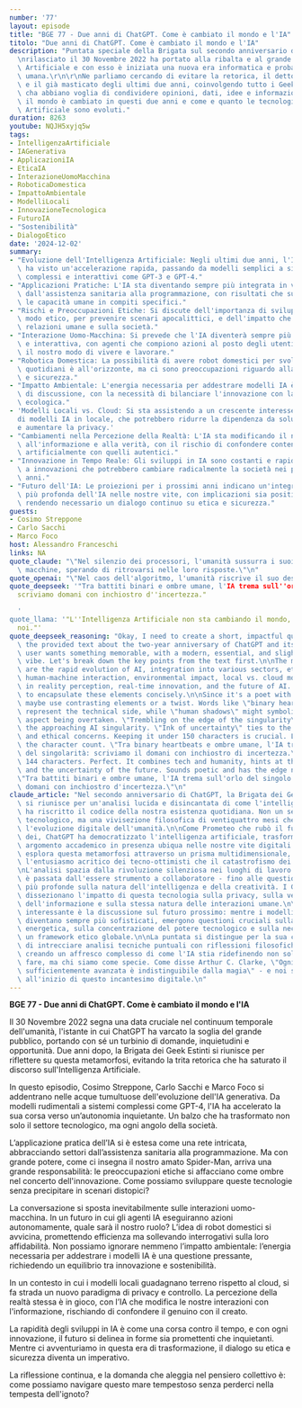 ```yaml
---
number: '77'
layout: episode
title: "BGE 77 - Due anni di ChatGPT. Come è cambiato il mondo e l'IA"
titolo: "Due anni di ChatGPT. Come è cambiato il mondo e l'IA"
description: "Puntata speciale della Brigata sul secondo anniversario di ChatGPT:\r\
  \nrilasciato il 30 Novembre 2022 ha portato alla ribalta e al grande pubblico l'Intelligenza\
  \ Artificiale e con esso è iniziata una nuova era informatica e probabilmente\
  \ umana.\r\n\r\nNe parliamo cercando di evitare la retorica, il detto e stradetto\
  \ e il già masticato degli ultimi due anni, coinvolgendo tutto i Geek Estinti\
  \ cha abbiano voglia di condividere opinioni, dati, idee e informazioni su come\
  \ il mondo è cambiato in questi due anni e come e quanto le tecnologie e l'Intelligenza\
  \ Artificiale sono evoluti."
duration: 8263
youtube: NQJH5xyjq5w
tags:
- IntelligenzaArtificiale
- IAGenerativa
- ApplicazioniIA
- EticaIA
- InterazioneUomoMacchina
- RoboticaDomestica
- ImpattoAmbientale
- ModelliLocali
- InnovazioneTecnologica
- FuturoIA
- "Sostenibilità"
- DialogoEtico
date: '2024-12-02'
summary:
- "Evoluzione dell'Intelligenza Artificiale: Negli ultimi due anni, l'IA generativa\
  \ ha visto un'accelerazione rapida, passando da modelli semplici a sistemi più\
  \ complessi e interattivi come GPT-3 e GPT-4."
- "Applicazioni Pratiche: L'IA sta diventando sempre più integrata in vari settori,\
  \ dall'assistenza sanitaria alla programmazione, con risultati che superano spesso\
  \ le capacità umane in compiti specifici."
- "Rischi e Preoccupazioni Etiche: Si discute dell'importanza di sviluppare l'IA in\
  \ modo etico, per prevenire scenari apocalittici, e dell'impatto che l'IA ha sulle\
  \ relazioni umane e sulla società."
- "Interazione Uomo-Macchina: Si prevede che l'IA diventerà sempre più autonoma\
  \ e interattiva, con agenti che compiono azioni al posto degli utenti, modificando\
  \ il nostro modo di vivere e lavorare."
- "Robotica Domestica: La possibilità di avere robot domestici per svolgere compiti\
  \ quotidiani è all'orizzonte, ma ci sono preoccupazioni riguardo alla loro affidabilità\
  \ e sicurezza."
- "Impatto Ambientale: L'energia necessaria per addestrare modelli IA è un argomento\
  \ di discussione, con la necessità di bilanciare l'innovazione con la sostenibilità\
  \ ecologica."
- 'Modelli Locali vs. Cloud: Si sta assistendo a un crescente interesse per l''implementazione
  di modelli IA in locale, che potrebbero ridurre la dipendenza da soluzioni cloud
  e aumentare la privacy.'
- "Cambiamenti nella Percezione della Realtà: L'IA sta modificando il nostro approccio\
  \ all'informazione e alla verità, con il rischio di confondere contenuti generati\
  \ artificialmente con quelli autentici."
- "Innovazione in Tempo Reale: Gli sviluppi in IA sono costanti e rapidi, portando\
  \ a innovazioni che potrebbero cambiare radicalmente la società nei prossimi\
  \ anni."
- "Futuro dell'IA: Le proiezioni per i prossimi anni indicano un'integrazione sempre\
  \ più profonda dell'IA nelle nostre vite, con implicazioni sia positive che negative,\
  \ rendendo necessario un dialogo continuo su etica e sicurezza."
guests:
- Cosimo Streppone
- Carlo Sacchi
- Marco Foco
host: Alessandro Franceschi
links: NA
quote_claude: "\"Nel silenzio dei processori, l'umanità sussurra i suoi sogni alle\
  \ macchine, sperando di ritrovarsi nelle loro risposte.\"\n"
quote_openai: "\"Nel caos dell'algoritmo, l'umanità riscrive il suo destino.\"\n"
quote_deepseek: '"Tra battiti binari e ombre umane, l'IA trema sull''orlo del singolo:
  scriviamo domani con inchiostro d''incertezza."

  '
quote_llama: '"L''Intelligenza Artificiale non sta cambiando il mondo, sta cambiando
  noi."'
quote_deepseek_reasoning: "Okay, I need to create a short, impactful quote based on\
  \ the provided text about the two-year anniversary of ChatGPT and its impact. The\
  \ user wants something memorable, with a modern, essential, and slightly punk poet\
  \ vibe. Let's break down the key points from the text first.\n\nThe main themes\
  \ are the rapid evolution of AI, integration into various sectors, ethical concerns,\
  \ human-machine interaction, environmental impact, local vs. cloud models, changes\
  \ in reality perception, real-time innovation, and the future of AI. The quote needs\
  \ to encapsulate these elements concisely.\n\nSince it's a poet with a punk touch,\
  \ maybe use contrasting elements or a twist. Words like \"binary heartbeats\" could\
  \ represent the technical side, while \"human shadows\" might symbolize the human\
  \ aspect being overtaken. \"Trembling on the edge of the singularity\" refers to\
  \ the approaching AI singularity. \"Ink of uncertainty\" ties to the unknown future\
  \ and ethical concerns. Keeping it under 150 characters is crucial. Let me check\
  \ the character count. \"Tra binary heartbeats e ombre umane, l'IA trema sull'orlo\
  \ del singolarità: scriviamo il domani con inchiostro di incertezza.\" That's\
  \ 144 characters. Perfect. It combines tech and humanity, hints at the singularity,\
  \ and the uncertainty of the future. Sounds poetic and has the edge needed.\n</think>\n\
  \"Tra battiti binari e ombre umane, l'IA trema sull'orlo del singolo: scriviamo\
  \ domani con inchiostro d'incertezza.\"\n"
claude_article: "Nel secondo anniversario di ChatGPT, la Brigata dei Geek Estinti\
  \ si riunisce per un'analisi lucida e disincantata di come l'intelligenza artificiale\
  \ ha riscritto il codice della nostra esistenza quotidiana. Non un semplice tributo\
  \ tecnologico, ma una vivisezione filosofica di ventiquattro mesi che hanno accelerato\
  \ l'evoluzione digitale dell'umanità.\n\nCome Prometeo che rubò il fuoco agli\
  \ dei, ChatGPT ha democratizzato l'intelligenza artificiale, trasformandola da oscuro\
  \ argomento accademico in presenza ubiqua nelle nostre vite digitali. La Brigata\
  \ esplora questa metamorfosi attraverso un prisma multidimensionale, evitando sia\
  \ l'entusiasmo acritico dei tecno-ottimisti che il catastrofismo dei neo-luddisti.\n\
  \nL'analisi spazia dalla rivoluzione silenziosa nei luoghi di lavoro - dove l'IA\
  \ è passata dall'essere strumento a collaboratore - fino alle questioni etiche\
  \ più profonde sulla natura dell'intelligenza e della creatività. I Geek Estinti\
  \ dissezionano l'impatto di questa tecnologia sulla privacy, sulla veridicità\
  \ dell'informazione e sulla stessa natura delle interazioni umane.\n\nParticolarmente\
  \ interessante è la discussione sul futuro prossimo: mentre i modelli linguistici\
  \ diventano sempre più sofisticati, emergono questioni cruciali sulla sostenibilità\
  \ energetica, sulla concentrazione del potere tecnologico e sulla necessità di\
  \ un framework etico globale.\n\nLa puntata si distingue per la sua capacità\
  \ di intrecciare analisi tecniche puntuali con riflessioni filosofiche profonde,\
  \ creando un affresco complesso di come l'IA stia ridefinendo non solo cosa possiamo\
  \ fare, ma chi siamo come specie. Come disse Arthur C. Clarke, \"Ogni tecnologia\
  \ sufficientemente avanzata è indistinguibile dalla magia\" - e noi siamo appena\
  \ all'inizio di questo incantesimo digitale.\n"
---
```

**BGE 77 - Due anni di ChatGPT. Come è cambiato il mondo e l'IA**

Il 30 Novembre 2022 segna una data cruciale nel continuum temporale dell'umanità, l'istante in cui ChatGPT ha varcato la soglia del grande pubblico, portando con sé un turbinio di domande, inquietudini e opportunità. Due anni dopo, la Brigata dei Geek Estinti si riunisce per riflettere su questa metamorfosi, evitando la trita retorica che ha saturato il discorso sull'Intelligenza Artificiale.

In questo episodio, Cosimo Streppone, Carlo Sacchi e Marco Foco si addentrano nelle acque tumultuose dell'evoluzione dell'IA generativa. Da modelli rudimentali a sistemi complessi come GPT-4, l'IA ha accelerato la sua corsa verso un’autonomia inquietante. Un balzo che ha trasformato non solo il settore tecnologico, ma ogni angolo della società.

L’applicazione pratica dell’IA si è estesa come una rete intricata, abbracciando settori dall’assistenza sanitaria alla programmazione. Ma con grande potere, come ci insegna il nostro amato Spider-Man, arriva una grande responsabilità: le preoccupazioni etiche si affacciano come ombre nel concerto dell'innovazione. Come possiamo sviluppare queste tecnologie senza precipitare in scenari distopici?

La conversazione si sposta inevitabilmente sulle interazioni uomo-macchina. In un futuro in cui gli agenti IA eseguiranno azioni autonomamente, quale sarà il nostro ruolo? L’idea di robot domestici si avvicina, promettendo efficienza ma sollevando interrogativi sulla loro affidabilità. Non possiamo ignorare nemmeno l’impatto ambientale: l’energia necessaria per addestrare i modelli IA è una questione pressante, richiedendo un equilibrio tra innovazione e sostenibilità.

In un contesto in cui i modelli locali guadagnano terreno rispetto al cloud, si fa strada un nuovo paradigma di privacy e controllo. La percezione della realtà stessa è in gioco, con l’IA che modifica le nostre interazioni con l'informazione, rischiando di confondere il genuino con il creato.

La rapidità degli sviluppi in IA è come una corsa contro il tempo, e con ogni innovazione, il futuro si delinea in forme sia promettenti che inquietanti. Mentre ci avventuriamo in questa era di trasformazione, il dialogo su etica e sicurezza diventa un imperativo.

La riflessione continua, e la domanda che aleggia nel pensiero collettivo è: come possiamo navigare questo mare tempestoso senza perderci nella tempesta dell'ignoto?
